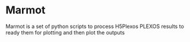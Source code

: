# Marmot
Marmot is a set of python scripts to process H5Plexos PLEXOS results to ready them for plotting and then plot the outputs 
